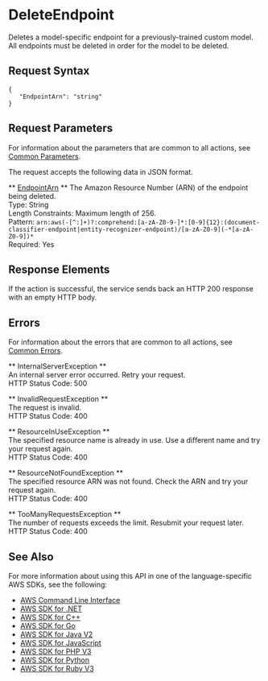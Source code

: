 # DeleteEndpoint<a name="API_DeleteEndpoint"></a>

Deletes a model\-specific endpoint for a previously\-trained custom model\. All endpoints must be deleted in order for the model to be deleted\.

## Request Syntax<a name="API_DeleteEndpoint_RequestSyntax"></a>

```
{
   "EndpointArn": "string"
}
```

## Request Parameters<a name="API_DeleteEndpoint_RequestParameters"></a>

For information about the parameters that are common to all actions, see [Common Parameters](CommonParameters.md)\.

The request accepts the following data in JSON format\.

 ** [EndpointArn](#API_DeleteEndpoint_RequestSyntax) **   <a name="comprehend-DeleteEndpoint-request-EndpointArn"></a>
The Amazon Resource Number \(ARN\) of the endpoint being deleted\.  
Type: String  
Length Constraints: Maximum length of 256\.  
Pattern: `arn:aws(-[^:]+)?:comprehend:[a-zA-Z0-9-]*:[0-9]{12}:(document-classifier-endpoint|entity-recognizer-endpoint)/[a-zA-Z0-9](-*[a-zA-Z0-9])*`   
Required: Yes

## Response Elements<a name="API_DeleteEndpoint_ResponseElements"></a>

If the action is successful, the service sends back an HTTP 200 response with an empty HTTP body\.

## Errors<a name="API_DeleteEndpoint_Errors"></a>

For information about the errors that are common to all actions, see [Common Errors](CommonErrors.md)\.

 ** InternalServerException **   
An internal server error occurred\. Retry your request\.  
HTTP Status Code: 500

 ** InvalidRequestException **   
The request is invalid\.  
HTTP Status Code: 400

 ** ResourceInUseException **   
The specified resource name is already in use\. Use a different name and try your request again\.  
HTTP Status Code: 400

 ** ResourceNotFoundException **   
The specified resource ARN was not found\. Check the ARN and try your request again\.  
HTTP Status Code: 400

 ** TooManyRequestsException **   
The number of requests exceeds the limit\. Resubmit your request later\.  
HTTP Status Code: 400

## See Also<a name="API_DeleteEndpoint_SeeAlso"></a>

For more information about using this API in one of the language\-specific AWS SDKs, see the following:
+  [AWS Command Line Interface](https://docs.aws.amazon.com/goto/aws-cli/comprehend-2017-11-27/DeleteEndpoint) 
+  [AWS SDK for \.NET](https://docs.aws.amazon.com/goto/DotNetSDKV3/comprehend-2017-11-27/DeleteEndpoint) 
+  [AWS SDK for C\+\+](https://docs.aws.amazon.com/goto/SdkForCpp/comprehend-2017-11-27/DeleteEndpoint) 
+  [AWS SDK for Go](https://docs.aws.amazon.com/goto/SdkForGoV1/comprehend-2017-11-27/DeleteEndpoint) 
+  [AWS SDK for Java V2](https://docs.aws.amazon.com/goto/SdkForJavaV2/comprehend-2017-11-27/DeleteEndpoint) 
+  [AWS SDK for JavaScript](https://docs.aws.amazon.com/goto/AWSJavaScriptSDK/comprehend-2017-11-27/DeleteEndpoint) 
+  [AWS SDK for PHP V3](https://docs.aws.amazon.com/goto/SdkForPHPV3/comprehend-2017-11-27/DeleteEndpoint) 
+  [AWS SDK for Python](https://docs.aws.amazon.com/goto/boto3/comprehend-2017-11-27/DeleteEndpoint) 
+  [AWS SDK for Ruby V3](https://docs.aws.amazon.com/goto/SdkForRubyV3/comprehend-2017-11-27/DeleteEndpoint) 